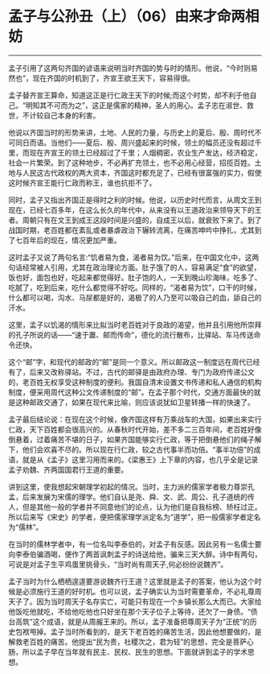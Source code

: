 # 孟子与公孙丑（上）（06）由来才命两相妨

------

孟子引用了这两句齐国的谚语来说明当时齐国的势与时的情形。他说，“今时则易然也”，现在齐国的时机到了，齐宣王欲王天下，容易得很。

孟子替齐宣王算命，知道这正是行仁政王天下的时候;而这个时势，却不利于他自己。“明知其不可而为之”，这正是儒家的精神，圣人的用心。孟子志在淑世、救世，不计较自己本身的利害。

他说以齐国当时的形势来讲，土地、人民的力量，与历史上的夏后、殷、周时代不可同日而语。当他们——夏后、殷、周兴盛起来的时候，领土的幅员还没有超过千里，而现在齐宣王的领土已经超过了千里；人烟稠密，农业生产发达，经济稳定，社会一片繁荣。到了这种地步，不必再扩充领土，也不必用心经营，招揽百姓。土地与人民这古代政权的两大资本，齐国这时都充足了，已经有很富强的实力，假使这时候齐宣王能行仁政而称王，谁也抗拒不了。

同时，孟子又指出齐国正是得时之利的时候。他说，以历史时代而言，从周文王到现在，已经七百多年，在这么长久的年代中，从来没有以王道政治来领导天下的王者。周朝只有在文王到成王这段时间是兴盛的，自成王以后，就衰败下来了。到了战国时期，老百姓都在紊乱或者暴虐政治下辗转流离，在痛苦呻吟中挣扎，尤其到了七百年后的现在，情况更加严重。

这时孟子又说了两句名言:“饥者易为食，渴者易为饮。”后来，在中国文化中，这两句话经常被人引用，尤其在政治理论方面。肚子饿了的人，容易满足“食”的欲望，饭也好，面包也好，吃起来都觉得好。肚子饱的人，一天到晚山珍海味，吃多了、吃腻了，吃到后来，吃什么都觉得不好吃。同样的，“渴者易为饮”，口干的时候，什么都可以喝，沟水、马尿都是好的，渴极了的人乃至可以吸自己的血，舔自己的汗水。

这里，孟子以饥渴的情形来比拟当时老百姓对于良政的渴望，他并且引用他所崇拜的孔子所说的话——“速于置、邮而传命”，德化的流行散布，比驿站、车马传送命令还快。

这个“邮”字，和现代的邮政的“邮”是同一个意义。所以邮政这一制度远在周代已经有了，后来又改称驿站。不过，古代的邮驿是由政府办理、专门为政府传递公文的，老百姓无权享受这种制度的便利。我国自清末设置文书传递和私人通信的机构制度，便采用周代这种公文传递制度的“邮”。在孟子那个时代，交通方面最快的就是这种邮政交通了，如果在现代来比喻，则应该说犹如卫星转播一样的快速了。

孟子最后结论说：在现在这个时候，像齐国这样有万乘战车的大国，如果出来实行仁政，天下百姓都会很高兴的。从春秋时代开始，差不多二三百年间，老百姓好像倒悬着，过着痛苦不堪的日子，如果齐国能够实行仁政，等于把倒悬他们的绳子解下，他们会欢喜不尽的。所以现在行仁政，较之古代事半而功倍。“事半功倍”的成语，就是从《孟子》这里习用而来的。《梁惠王》上下章的内容，也几乎全是记录孟子劝魏、齐两国国君行王道的重要。

讲到这里，使我想起宋朝理学初起的情况。当时，主力派的儒家学者极力尊崇孔孟，后来发展为宋儒的理学。他们自认是尧、舜、文、武、周公、孔子道统的传人，但是其他一般的学者并不同意他们的论点，认为他们是自我标榜、矫枉过正。所以后来写《宋史》的学者，便把儒家理学派定名为“道学”，把一般儒家学者定名为“儒林”。

在当时的儒林学者中，有一位名叫李泰伯的，对孟子有反感。因此另有一名儒士要向李泰伯骗酒喝，便作了两首讽刺孟子的诗送给他，骗来三天大醉。诗中有两句，可说是对孟子生平鸡蛋里挑骨头，“当时尚有周天子,何必纷纷说魏齐”。

孟子当时为什么栖栖遑遑要游说魏齐行王道？这里就是孟子的答案，他认为这个时候是必须施行王道的好时机。也可以说，孟子确实认为当时需要革命，不必礼尊周天子了。因为当时周天子名存实亡，可能只有现在一个乡镇长那么大而已。大家给他饭吃他就吃，不给他吃他也只好坐在那个天子位子上等待，还欠了一身债。“债台高筑”这个成语，就是从周赧王来的。所以，孟子准备把尊周天子为“正统”的历史包袱甩掉。孟子当时所看到的，是天下老百姓的痛苦生活，因此他想要做的，是解救老百姓的痛苦。他提出“民为贵，社稷次之，君为轻”的思想，完全是菩萨心肠，所以孟子早在当年就有民主、民权、民生的思想。下面就讲到孟子的学术思想。

